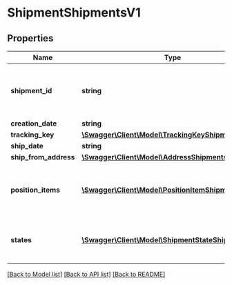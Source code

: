 # ShipmentShipmentsV1

## Properties
Name | Type | Description | Notes
------------ | ------------- | ------------- | -------------
**shipment_id** | **string** | Internal shipment identifier assigned by OTTO Market. | [optional] 
**creation_date** | **string** |  | [optional] 
**tracking_key** | [**\Swagger\Client\Model\TrackingKeyShipmentsV1**](TrackingKeyShipmentsV1.md) |  | [optional] 
**ship_date** | **string** |  | [optional] 
**ship_from_address** | [**\Swagger\Client\Model\AddressShipmentsV1**](AddressShipmentsV1.md) |  | [optional] 
**position_items** | [**\Swagger\Client\Model\PositionItemShipmentsV1[]**](PositionItemShipmentsV1.md) | The position items included in the shipment. | [optional] 
**states** | [**\Swagger\Client\Model\ShipmentStateShipmentsV1[]**](ShipmentStateShipmentsV1.md) | The history of tracking states of the shipment | [optional] 

[[Back to Model list]](../../README.md#documentation-for-models) [[Back to API list]](../../README.md#documentation-for-api-endpoints) [[Back to README]](../../README.md)

